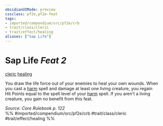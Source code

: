 ```yaml
---
obsidianUIMode: preview
cssclass: pf2e,pf2e-feat
tags:
- imported/compendium/src/pf2e/crb
- trait/class/cleric
- trait/effect/healing
aliases: ["Sap Life"]
---
```

# Sap Life  *Feat 2*  
[cleric](rules/traits/cleric.md)  [healing](healing.md)  


You draw the life force out of your enemies to heal your own wounds. When you cast a [harm](../spells/harm.md) spell and damage at least one living creature, you regain Hit Points equal to the spell level of your [harm](../spells/harm.md) spell. If you aren't a living creature, you gain no benefit from this feat.

*Source: Core Rulebook p. 122*  
%% #imported/compendium/src/pf2e/crb #trait/class/cleric #trait/effect/healing %%